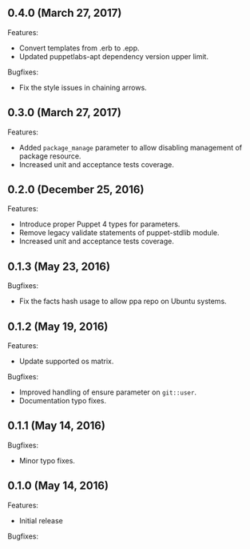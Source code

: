 ## 0.4.0 (March 27, 2017)

Features:

  - Convert templates from .erb to .epp.
  - Updated puppetlabs-apt dependency version upper limit.

Bugfixes:

  - Fix the style issues in chaining arrows.

## 0.3.0 (March 27, 2017)

Features:

  - Added `package_manage` parameter to allow disabling management of package resource.
  - Increased unit and acceptance tests coverage.

## 0.2.0 (December 25, 2016)

Features:

  - Introduce proper Puppet 4 types for parameters.
  - Remove legacy validate statements of puppet-stdlib module.
  - Increased unit and acceptance tests coverage.

## 0.1.3 (May 23, 2016)

Bugfixes:

  - Fix the facts hash usage to allow ppa repo on Ubuntu systems.

## 0.1.2 (May 19, 2016)

Features:

  - Update supported os matrix.

Bugfixes:

  - Improved handling of ensure parameter on `git::user`.
  - Documentation typo fixes.

## 0.1.1 (May 14, 2016)

Bugfixes:

  - Minor typo fixes.

## 0.1.0 (May 14, 2016)

Features:

  - Initial release

Bugfixes:

